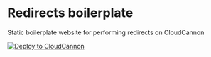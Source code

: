 # Redirects boilerplate
Static boilerplate website for performing redirects on CloudCannon


[![Deploy to CloudCannon](https://buttons.cloudcannon.com/deploy.svg)](https://app.cloudcannon.com/register#sites/connect/github/CloudCannon/redirect-boilerplate)
